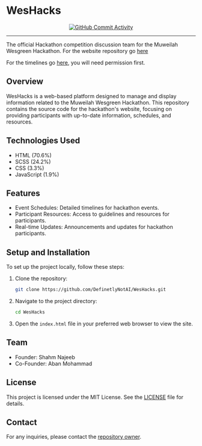 # WesHacks

<div style="text-align:center;" align="center">
    <a href="https://github.com/Wes-Hacks/WesHacks/graphs/commit-activity"><img src="https://img.shields.io/github/commit-activity/t/Wes-Hacks/WesHacks" alt="GitHub Commit Activity"></a>
</div>

---

The official Hackathon competition discussion team for the Muweilah Wesgreen Hackathon.
For the website repository go [here](https://github.com/DefinetlyNotAI/WesHacks)

For the timelines go [here](https://github.com/users/DefinetlyNotAI/projects/6/views/1), you will need permission first.

## Overview
WesHacks is a web-based platform designed to manage and display information related to the Muweilah Wesgreen Hackathon. This repository contains the source code for the hackathon's website, focusing on providing participants with up-to-date information, schedules, and resources.

## Technologies Used
- HTML (70.6%)
- SCSS (24.2%)
- CSS (3.3%)
- JavaScript (1.9%)

## Features
- Event Schedules: Detailed timelines for hackathon events.
- Participant Resources: Access to guidelines and resources for participants.
- Real-time Updates: Announcements and updates for hackathon participants.

## Setup and Installation
To set up the project locally, follow these steps:
1. Clone the repository:
   ```sh
   git clone https://github.com/DefinetlyNotAI/WesHacks.git
   ```
2. Navigate to the project directory:
   ```sh
   cd WesHacks
   ```
3. Open the `index.html` file in your preferred web browser to view the site.
   
## Team
- Founder: Shahm Najeeb
- Co-Founder: Aban Mohammad

## License
This project is licensed under the MIT License. See the [LICENSE](LICENSE) file for details.

## Contact
For any inquiries, please contact the [repository owner](mailto:Nirt_12023@outlook.com).
